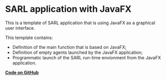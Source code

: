 # SARL application with JavaFX

This is a template of SARL application that is using JavaFX as a graphical user interface.

This template contains:

* Definition of the main function that is based on JavaFX;
* Definition of empty agents launched by the JavaFX application;
* Programmatic launch of the SARL run-time envionment from the JavaFX application.


[**Code on GitHub**](https://github.com/sarl/sarl/tree/master/contribs/io.sarl.examples/io.sarl.examples.plugin/projects/io-sarl-templates-javafx)
